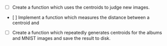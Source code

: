 
- [ ] Create a function which uses the centroids to judge new images.
- [ ] Implement a function which measures the distance between a centroid and 
- [ ] Create a function which repeatedly generates centroids for the albums and MNIST images and save the result to disk.

